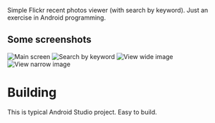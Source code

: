 Simple Flickr recent photos viewer (with search by keyword). Just an exercise in Android programming.

## Some screenshots

![Main screen](screenshot1.jpg?raw=true "Main screen")
![Search by keyword](screenshot2.jpg?raw=true "Search by keyword")
![View wide image](screenshot3.jpg?raw=true "View wide image")
![View narrow image](screenshot4.jpg?raw=true "View narrow image")

# Building

This is typical Android Studio project. Easy to build.
